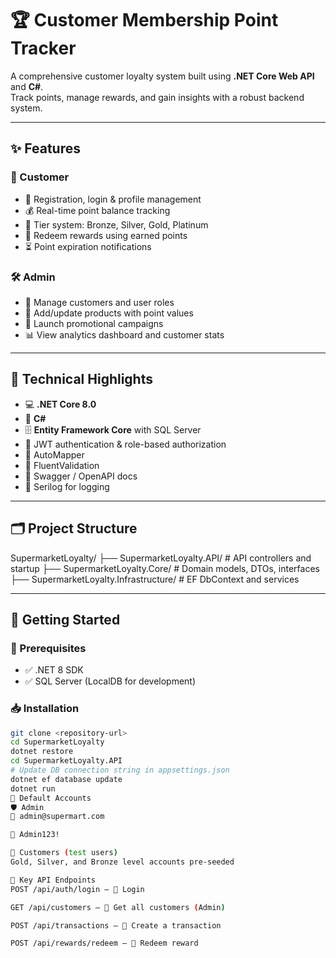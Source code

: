# 🏆 Customer Membership Point Tracker

A comprehensive customer loyalty system built using **.NET Core Web API** and **C#**.  
Track points, manage rewards, and gain insights with a robust backend system.

---

## ✨ Features

### 👤 Customer
- 📝 Registration, login & profile management  
- 💰 Real-time point balance tracking  
- 🏅 Tier system: Bronze, Silver, Gold, Platinum  
- 🎁 Redeem rewards using earned points  
- ⏳ Point expiration notifications  

### 🛠️ Admin
- 👥 Manage customers and user roles  
- 🛒 Add/update products with point values  
- 📢 Launch promotional campaigns  
- 📊 View analytics dashboard and customer stats  

---

## 🧰 Technical Highlights
- 💻 **.NET Core 8.0**
- 🧠 **C#**
- 🗄️ **Entity Framework Core** with SQL Server  
- 🔐 JWT authentication & role-based authorization  
- 🔁 AutoMapper  
- 🧪 FluentValidation  
- 📝 Swagger / OpenAPI docs  
- 📜 Serilog for logging  

---

## 🗂️ Project Structure

SupermarketLoyalty/
├── SupermarketLoyalty.API/ # API controllers and startup
├── SupermarketLoyalty.Core/ # Domain models, DTOs, interfaces
├── SupermarketLoyalty.Infrastructure/ # EF DbContext and services


---

## 🚀 Getting Started

### 🔧 Prerequisites
- ✅ .NET 8 SDK  
- ✅ SQL Server (LocalDB for development)

### 📥 Installation

```bash
git clone <repository-url>
cd SupermarketLoyalty
dotnet restore
cd SupermarketLoyalty.API
# Update DB connection string in appsettings.json
dotnet ef database update
dotnet run
👤 Default Accounts
🛡️ Admin
📧 admin@supermart.com

🔐 Admin123!

🙋 Customers (test users)
Gold, Silver, and Bronze level accounts pre-seeded

📡 Key API Endpoints
POST /api/auth/login – 🔐 Login

GET /api/customers – 👥 Get all customers (Admin)

POST /api/transactions – 💸 Create a transaction

POST /api/rewards/redeem – 🎁 Redeem reward
